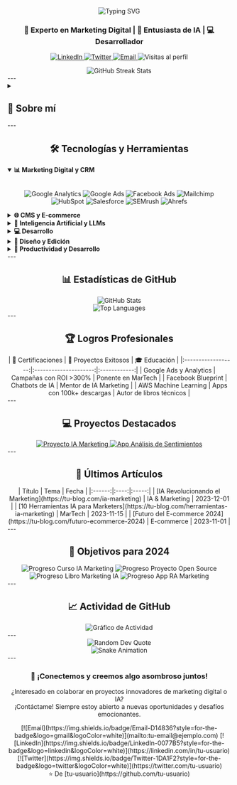 
<div align="center"> <img src="https://readme-typing-svg.herokuapp.com?font=Poppins&weight=600&size=40&pause=1000&color=015646&center=true&vCenter=true&width=800&lines=Hola%2C+soy+%5BJuan+David+Rivera%5D" alt="Typing SVG" /> <h3>🚀 Experto en Marketing Digital | 🤖 Entusiasta de IA | 💻 Desarrollador</h3> </div> <p align="center"> <a href="https://linkedin.com/in/tu-usuario"> <img src="https://img.shields.io/badge/-LinkedIn-0077B5?style=for-the-badge&logo=linkedin&logoColor=white" alt="LinkedIn"/> </a> <a href="https://twitter.com/tu-usuario"> <img src="https://img.shields.io/badge/-Twitter-1DA1F2?style=for-the-badge&logo=twitter&logoColor=white" alt="Twitter"/> </a> <a href="mailto:tu-email@ejemplo.com"> <img src="https://img.shields.io/badge/-Email-D14836?style=for-the-badge&logo=gmail&logoColor=white" alt="Email"/> </a> <img src="https://komarev.com/ghpvc/?username=tu-usuario&style=for-the-badge&color=blueviolet" alt="Visitas al perfil"/> </p> <div align="center"> <img src="https://github-readme-streak-stats.herokuapp.com/?user=tu-usuario&theme=radical&hide_border=true" alt="GitHub Streak Stats"/> </div> --- <details> <summary><h2>🎯 Sobre mí</h2></summary> <p align="center"> Soy un profesional multifacético con experiencia en marketing digital, desarrollo de software e inteligencia artificial. Mi pasión es combinar estas disciplinas para crear soluciones innovadoras y efectivas. </p> - 🔭 Actualmente estoy trabajando en **campañas de marketing impulsadas por IA** - 🌱 Estoy aprendiendo **nuevas aplicaciones de LLMs en marketing** - 👯 Busco colaborar en **proyectos que integren marketing, IA y desarrollo** - 💬 Pregúntame sobre **estrategias de marketing digital, IA generativa, o desarrollo de apps** - ⚡ Dato curioso: **Uso IA para optimizar mi flujo de trabajo diario** </details> --- <h2 align="center">🛠️ Tecnologías y Herramientas</h2> <details open> <summary><b>📊 Marketing Digital y CRM</b></summary> <br/> <p align="center"> <img src="https://img.shields.io/badge/Google%20Analytics-E37400?style=for-the-badge&logo=google%20analytics&logoColor=white" alt="Google Analytics"/> <img src="https://img.shields.io/badge/Google%20Ads-4285F4?style=for-the-badge&logo=google-ads&logoColor=white" alt="Google Ads"/> <img src="https://img.shields.io/badge/Facebook%20Ads-1877F2?style=for-the-badge&logo=facebook&logoColor=white" alt="Facebook Ads"/> <img src="https://img.shields.io/badge/Mailchimp-FFE01B?style=for-the-badge&logo=mailchimp&logoColor=black" alt="Mailchimp"/> <img src="https://img.shields.io/badge/HubSpot-FF7A59?style=for-the-badge&logo=hubspot&logoColor=white" alt="HubSpot"/> <img src="https://img.shields.io/badge/Salesforce-00A1E0?style=for-the-badge&logo=salesforce&logoColor=white" alt="Salesforce"/> <img src="https://img.shields.io/badge/SEMrush-FF642D?style=for-the-badge&logo=semrush&logoColor=white" alt="SEMrush"/> <img src="https://img.shields.io/badge/Ahrefs-2563EB?style=for-the-badge&logo=ahrefs&logoColor=white" alt="Ahrefs"/> </p> </details> <details> <summary><b>🌐 CMS y E-commerce</b></summary> <br/> <p align="center"> <img src="https://img.shields.io/badge/WordPress-%23117AC9.svg?style=for-the-badge&logo=WordPress&logoColor=white" alt="WordPress"/> <img src="https://img.shields.io/badge/Shopify-%237AB55C.svg?style=for-the-badge&logo=shopify&logoColor=white" alt="Shopify"/> <img src="https://img.shields.io/badge/Wix-000?style=for-the-badge&logo=wix&logoColor=white" alt="Wix"/> <img src="https://img.shields.io/badge/Squarespace-000000?style=for-the-badge&logo=squarespace&logoColor=white" alt="Squarespace"/> </p> </details> <details> <summary><b>🤖 Inteligencia Artificial y LLMs</b></summary> <br/> <p align="center"> <img src="https://img.shields.io/badge/ChatGPT-74aa9c?style=for-the-badge&logo=openai&logoColor=white" alt="ChatGPT"/> <img src="https://img.shields.io/badge/GPT--3-412991?style=for-the-badge&logo=openai&logoColor=white" alt="GPT-3"/> <img src="https://img.shields.io/badge/DALL·E-5A2A81?style=for-the-badge&logo=openai&logoColor=white" alt="DALL·E"/> <img src="https://img.shields.io/badge/Midjourney-1B3_5_87?style=for-the-badge&logo=midjourney&logoColor=white" alt="Midjourney"/> <img src="https://img.shields.io/badge/Stable%20Diffusion-843B62?style=for-the-badge&logo=stylediffusion&logoColor=white" alt="Stable Diffusion"/> <img src="https://img.shields.io/badge/Hugging%20Face-FFD21E?style=for-the-badge&logo=huggingface&logoColor=black" alt="Hugging Face"/> <img src="https://img.shields.io/badge/TensorFlow-FF6F00?style=for-the-badge&logo=tensorflow&logoColor=white" alt="TensorFlow"/> <img src="https://img.shields.io/badge/PyTorch-EE4C2C?style=for-the-badge&logo=pytorch&logoColor=white" alt="PyTorch"/> </p> </details> <details> <summary><b>💻 Desarrollo</b></summary> <br/> <p align="center"> <img src="https://img.shields.io/badge/Python-3776AB?style=for-the-badge&logo=python&logoColor=white" alt="Python"/> <img src="https://img.shields.io/badge/Java-ED8B00?style=for-the-badge&logo=java&logoColor=white" alt="Java"/> <img src="https://img.shields.io/badge/Flutter-02569B?style=for-the-badge&logo=flutter&logoColor=white" alt="Flutter"/> <img src="https://img.shields.io/badge/Dart-0175C2?style=for-the-badge&logo=dart&logoColor=white" alt="Dart"/> <img src="https://img.shields.io/badge/Scikit--learn-F7931E?style=for-the-badge&logo=scikit-learn&logoColor=white" alt="Scikit-learn"/> <img src="https://img.shields.io/badge/Pandas-150458?style=for-the-badge&logo=pandas&logoColor=white" alt="Pandas"/> <img src="https://img.shields.io/badge/Numpy-013243?style=for-the-badge&logo=numpy&logoColor=white" alt="NumPy"/> </p> </details> <details> <summary><b>🎨 Diseño y Edición</b></summary> <br/> <p align="center"> <img src="https://img.shields.io/badge/Adobe%20Photoshop-31A8FF?style=for-the-badge&logo=Adobe%20Photoshop&logoColor=black" alt="Adobe Photoshop"/> <img src="https://img.shields.io/badge/Adobe%20Illustrator-FF9A00?style=for-the-badge&logo=adobe%20illustrator&logoColor=white" alt="Adobe Illustrator"/> <img src="https://img.shields.io/badge/Adobe%20Premiere%20Pro-9999FF?style=for-the-badge&logo=Adobe%20Premiere%20Pro&logoColor=white" alt="Adobe Premiere Pro"/> <img src="https://img.shields.io/badge/Adobe%20After%20Effects-9999FF?style=for-the-badge&logo=Adobe%20After%20Effects&logoColor=white" alt="Adobe After Effects"/> <img src="https://img.shields.io/badge/Adobe%20XD-470137?style=for-the-badge&logo=Adobe%20XD&logoColor=#FF61F6" alt="Adobe XD"/> <img src="https://img.shields.io/badge/Canva-%2300C4CC.svg?&style=for-the-badge&logo=Canva&logoColor=white" alt="Canva"/> </p> </details> <details> <summary><b>📝 Productividad y Desarrollo</b></summary> <br/> <p align="center"> <img src="https://img.shields.io/badge/Obsidian-483699?style=for-the-badge&logo=obsidian&logoColor=white" alt="Obsidian"/> <img src="https://img.shields.io/badge/Notion-000000?style=for-the-badge&logo=notion&logoColor=white" alt="Notion"/> <img src="https://img.shields.io/badge/Visual%20Studio%20Code-007ACC?style=for-the-badge&logo=visual-studio-code&logoColor=white" alt="VS Code"/> <img src="https://img.shields.io/badge/GitHub%20Copilot-000000?style=for-the-badge&logo=github&logoColor=white" alt="GitHub Copilot"/> </p> </details> --- <h2 align="center">📊 Estadísticas de GitHub</h2> <div align="center"> <img src="https://github-readme-stats.vercel.app/api?username=tu-usuario&show_icons=true&theme=radical" alt="GitHub Stats" /> </div> <div align="center"> <img src="https://github-readme-stats.vercel.app/api/top-langs/?username=tu-usuario&layout=compact&theme=radical" alt="Top Languages" /> </div> --- <h2 align="center">🏆 Logros Profesionales</h2> <div align="center"> | 🥇 Certificaciones | 🚀 Proyectos Exitosos | 🎓 Educación | |:------------------:|:---------------------:|:------------:| | Google Ads y Analytics | Campañas con ROI >300% | Ponente en MarTech | | Facebook Blueprint | Chatbots de IA | Mentor de IA Marketing | | AWS Machine Learning | Apps con 100k+ descargas | Autor de libros técnicos | </div> --- <h2 align="center">💻 Proyectos Destacados</h2> <div align="center"> <a href="https://github.com/tu-usuario/proyecto-ia-marketing"> <img src="https://github-readme-stats.vercel.app/api/pin/?username=tu-usuario&repo=proyecto-ia-marketing&theme=radical" alt="Proyecto IA Marketing" /> </a> <a href="https://github.com/tu-usuario/app-analisis-sentimientos"> <img src="https://github-readme-stats.vercel.app/api/pin/?username=tu-usuario&repo=app-analisis-sentimientos&theme=radical" alt="App Análisis de Sentimientos" /> </a> </div> --- <h2 align="center">📝 Últimos Artículos</h2> <div align="center"> | Título | Tema | Fecha | |:------:|:----:|:-----:| | [IA Revolucionando el Marketing](https://tu-blog.com/ia-marketing) | IA & Marketing | 2023-12-01 | | [10 Herramientas IA para Marketers](https://tu-blog.com/herramientas-ia-marketing) | MarTech | 2023-11-15 | | [Futuro del E-commerce 2024](https://tu-blog.com/futuro-ecommerce-2024) | E-commerce | 2023-11-01 | </div> --- <h2 align="center">🎯 Objetivos para 2024</h2> <div align="center"> <img src="https://progress-bar.dev/20/?title=Curso%20IA%20Marketing&width=500" alt="Progreso Curso IA Marketing"> <img src="https://progress-bar.dev/50/?title=Proyecto%20Open%20Source&width=500" alt="Progreso Proyecto Open Source"> <img src="https://progress-bar.dev/75/?title=Libro%20Marketing%20IA&width=500" alt="Progreso Libro Marketing IA"> <img src="https://progress-bar.dev/30/?title=App%20RA%20Marketing&width=500" alt="Progreso App RA Marketing"> </div> --- <h2 align="center">📈 Actividad de GitHub</h2> <div align="center"> <img src="https://github-readme-activity-graph.vercel.app/graph?username=tu-usuario&theme=react-dark" alt="Gráfico de Actividad"> </div> --- <div align="center"> <img src="https://quotes-github-readme.vercel.app/api?type=horizontal&theme=radical" alt="Random Dev Quote" /> </div> <div align="center"> <img src="https://github.com/tu-usuario/tu-usuario/blob/output/github-contribution-grid-snake.svg" alt="Snake Animation"> </div> --- <div align="center"> <h3>🤝 ¡Conectemos y creemos algo asombroso juntos!</h3> <p>¿Interesado en colaborar en proyectos innovadores de marketing digital o IA?<br>¡Contáctame! Siempre estoy abierto a nuevas oportunidades y desafíos emocionantes.</p> [![Email](https://img.shields.io/badge/Email-D14836?style=for-the-badge&logo=gmail&logoColor=white)](mailto:tu-email@ejemplo.com) [![LinkedIn](https://img.shields.io/badge/LinkedIn-0077B5?style=for-the-badge&logo=linkedin&logoColor=white)](https://linkedin.com/in/tu-usuario) [![Twitter](https://img.shields.io/badge/Twitter-1DA1F2?style=for-the-badge&logo=twitter&logoColor=white)](https://twitter.com/tu-usuario) </div> <div align="center"> ⭐️ De [tu-usuario](https://github.com/tu-usuario) </div>

